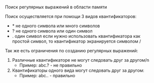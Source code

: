 Поиск регулярных выражений в области памяти

Поиск осуществляется при помощи 3 видов квантификаторов:
 -  \* не одного символа или много символов
 -  ? не одного символа или один символ
 -  . один символ 
 если нужно использовать квантификатора как простой символ, то квантификатор экранируется символом /

Так же есть ограничения по созданию регулярных выражений:
  1. Различные квантификаторе не могут следовать друг за другом/n
     - Пример: abc.? - не правильно
  1. Квантификаторы одного вида могут следовать друг за другом:
     - Пример: abc.. - правильно
